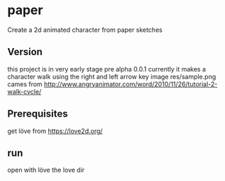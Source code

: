 # paper
Create a 2d animated character from paper sketches

## Version
this project is in very early stage pre alpha 0.0.1
currently it makes a character walk using the right and left arrow key 
image res/sample.png cames from http://www.angryanimator.com/word/2010/11/26/tutorial-2-walk-cycle/

## Prerequisites
get löve from https://love2d.org/

## run
open with löve the love dir

